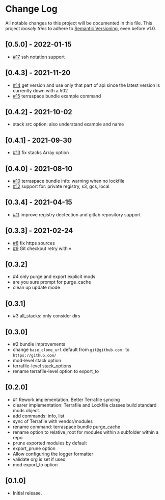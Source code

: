 # Change Log

All notable changes to this project will be documented in this file.
This project *loosely tries* to adhere to [Semantic Versioning](http://semver.org/), even before v1.0.

## [0.5.0] - 2022-01-15
- [#17](https://github.com/boltops-tools/terraspace-bundler/pull/17) ssh notation support

## [0.4.3] - 2021-11-20
- [#14](https://github.com/boltops-tools/terraspace-bundler/pull/14) get version and use only that part of api since the latest version is currently down with a 502
- [#15](https://github.com/boltops-tools/terraspace-bundler/pull/15) terraspace bundle example command

## [0.4.2] - 2021-10-02
- stack src option: also understand example and name

## [0.4.1] - 2021-09-30
- [#13](https://github.com/boltops-tools/terraspace-bundler/pull/13) fix stacks Array option

## [0.4.0] - 2021-08-10
- [#10](https://github.com/boltops-tools/terraspace-bundler/pull/10) terraspace bundle info: warning when no lockfile
- [#12](https://github.com/boltops-tools/terraspace-bundler/pull/12) support for: private registry, s3, gcs, local

## [0.3.4] - 2021-04-15
- [#11](https://github.com/boltops-tools/terraspace-bundler/pull/11) improve registry dectection and gitlab repository support

## [0.3.3] - 2021-02-24
- [#8](https://github.com/boltops-tools/terraspace-bundler/pull/8) fix https sources
- [#9](https://github.com/boltops-tools/terraspace-bundler/pull/9) Git checkout retry with v

## [0.3.2]
- #4 only purge and export explicit mods
- are you sure prompt for purge_cache
- clean up update mode

## [0.3.1]
- #3 all_stacks: only consider dirs

## [0.3.0]
- #2 bundle improvements
- change `base_clone_url` default from `git@github.com:` to `https://github.com/`
- mod-level stack option
- terrafile-level stack_options
- rename terrafile-level option to export_to

## [0.2.0]
- #1 Rework implementation. Better Terrafile syncing
- clearer implementation: Terrafile and Lockfile classes build standard mods object.
- add commands: info, list
- sync of Terrafile with vendor/modules
- rename command: terraspace bundle purge_cache
- rename option to relative_root for modules within a subfolder within a repo
- prune exported modules by default
- export_prune option
- Allow configuring the logger formatter
- validate org is set if used
- mod export_to option

## [0.1.0]
- Initial release.
